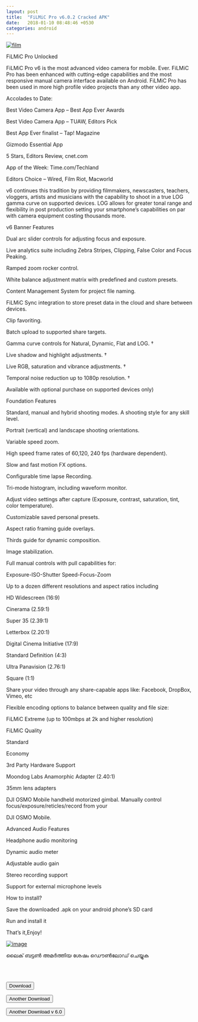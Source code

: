 ```yaml
---
layout: post
title:  "FiLMiC Pro v6.0.2 Cracked APK"
date:   2018-01-10 08:48:46 +0530
categories: android
---
```


<a href='https://postimages.org/' target='_blank'><img src='https://s9.postimg.org/ojmezou7z/film.png' border='0' alt='film'/></a>

FiLMiC Pro Unlocked

FiLMiC Pro v6 is the most advanced video camera for mobile. Ever. FiLMiC Pro has been enhanced with cutting-edge capabilities and the most responsive manual camera interface available on Android.
FiLMiC Pro has been used in more high profile video projects than any other video app.

Accolades to Date:

Best Video Camera App – Best App Ever Awards

Best Video Camera App – TUAW, Editors Pick

Best App Ever finalist – Tap! Magazine

Gizmodo Essential App

5 Stars, Editors Review, cnet.com

App of the Week: Time.com/Techland

Editors Choice – Wired, Film Riot, Macworld

v6 continues this tradition by providing filmmakers, newscasters, teachers, vloggers, artists and musicians with the capability to shoot in a true LOG gamma curve on supported devices. LOG allows for greater tonal range and flexibility in post production setting your smartphone’s capabilities on par with camera equipment costing thousands more.

v6 Banner Features

Dual arc slider controls for adjusting focus and exposure.

Live analytics suite including Zebra Stripes, Clipping, False Color and Focus Peaking.

Ramped zoom rocker control.

White balance adjustment matrix with predefined and custom presets.

Content Management System for project file naming.

FiLMiC Sync integration to store preset data in the cloud and share between devices.

Clip favoriting.

Batch upload to supported share targets.

Gamma curve controls for Natural, Dynamic, Flat and LOG. †

Live shadow and highlight adjustments. †

Live RGB, saturation and vibrance adjustments. †

Temporal noise reduction up to 1080p resolution. †

 Available with optional purchase on supported devices only)
 
 Foundation Features

Standard, manual and hybrid shooting modes. A shooting style for any skill level.

Portrait (vertical) and landscape shooting orientations.

Variable speed zoom.

High speed frame rates of 60,120, 240 fps (hardware dependent).

Slow and fast motion FX options.

Configurable time lapse Recording.

Tri-mode histogram, including waveform monitor.

Adjust video settings after capture (Exposure, contrast, saturation, tint, color temperature).

Customizable saved personal presets.

Aspect ratio framing guide overlays.

Thirds guide for dynamic composition.

Image stabilization.

Full manual controls with pull capabilities for:

Exposure-ISO-Shutter Speed-Focus-Zoom

Up to a dozen different resolutions and aspect ratios including

HD Widescreen (16:9)

Cinerama (2.59:1)

Super 35 (2.39:1)

Letterbox (2.20:1)

Digital Cinema Initiative (17:9)

Standard Definition (4:3)

Ultra Panavision (2.76:1)

Square (1:1)

Share your video through any share-capable apps like: Facebook, DropBox, Vimeo, etc

Flexible encoding options to balance between quality and file size:

FiLMiC Extreme (up to 100mbps at 2k and higher resolution)

FiLMiC Quality

Standard

Economy

3rd Party Hardware Support

Moondog Labs Anamorphic Adapter (2.40:1)

35mm lens adapters

DJI OSMO Mobile handheld motorized gimbal. Manually control focus/exposure/reticles/record from your

DJI OSMO Mobile.

Advanced Audio Features

Headphone audio monitoring

Dynamic audio meter

Adjustable audio gain

Stereo recording support

Support for external microphone levels

How to install?

Save the downloaded .apk on your android phone’s SD card

Run and install it

That’s it,Enjoy! 

<a href='https://postimg.org/image/7vuwxbwx7/' target='_blank'><img src='https://s9.postimg.org/l00ha0oz3/image.png' border='0' alt='image'/></a>


ലൈക് ബട്ടൺ അമർത്തിയ ശേഷം ഡൌൺലോഡ് ചെയ്യുക 

<br><br>

<a href="https://1fichier.com/?xppfaqvhxg"><button class="btn btn-danger" type="button">Download</button></a>

<a href="https://1fichier.com/?wfn3bl4i6r"><button class="btn btn-danger" type="button">Another Download</button></a>

<a href="https://1fichier.com/?nk5z99kair"><button class="btn btn-danger" type="button">Another Download v 6.0</button></a>

